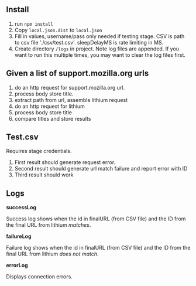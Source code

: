 ## Install
1. run ```npm install```
1. Copy ```local.json.dist``` to ```local.json```
1. Fill in values, username/pass only needed if testing stage. CSV is path to csv file './csv/test.csv'. sleepDelayMS is rate limiting in MS.
1. Create directory ```/logs``` in project. Note log files are appended. If you want to run this multiple times, you may want to clear the log files first.


## Given a list of support.mozilla.org urls
1. do an http request for support.mozilla.org url.
2. process body store title.
1. extract path from url, assemble lithium request
2. do an http request for lithium
3. process body store title
4. compare titles and store results




## Test.csv
Requires stage credentials.

1. First result should generate request error.
1. Second result should generate url match failure and report error with ID
1. Third result should work

## Logs

**successLog**

Success log shows when the id in finalURL (from CSV file) and the ID from the final URL from lithium *matches*.

**failureLog**

Failure log shows when the id in finalURL (from CSV file) and the ID from the final URL from lithium *does not match*.

**errorLog**

Displays connection errors.

